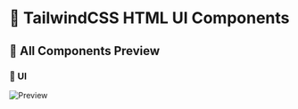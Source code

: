 # 🌟 TailwindCSS HTML UI Components

## 📸 All Components Preview

### 🧭 UI

![Preview](./preview.png)
